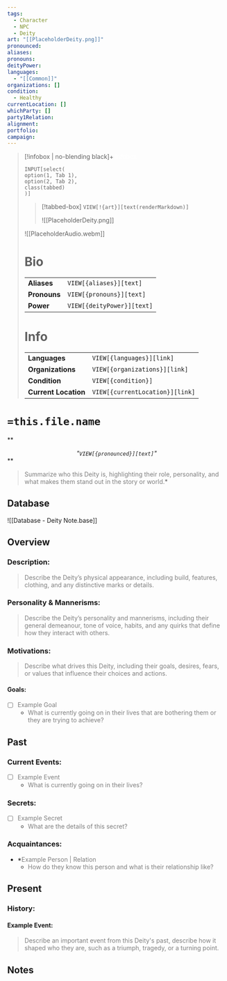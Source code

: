 ```yaml
---
tags:
  - Character
  - NPC
  - Deity
art: "[[PlaceholderDeity.png]]"
pronounced:
aliases:
pronouns:
deityPower:
languages:
  - "[[Common]]"
organizations: []
condition:
  - Healthy
currentLocation: []
whichParty: []
party1Relation:
alignment:
portfolio:
campaign:
---
```


> [!infobox | no-blending black]+ <font color="#ffffff">Infobox</font>
> 
> ```meta-bind
> INPUT[select(
> option(1, Tab 1),
> option(2, Tab 2),
> class(tabbed)
> )]
> ```
>
>> [!tabbed-box]
>> `VIEW[!{art}][text(renderMarkdown)]`
>>
>> ![[PlaceholderDeity.png]]
>
> ![[PlaceholderAudio.webm]]
> 
> # Bio
> |  |  |
> |---|---|
> | **Aliases** | `VIEW[{aliases}][text]` |
> | **Pronouns** | `VIEW[{pronouns}][text]` |
> | **Power** | `VIEW[{deityPower}][text]` |
> 
> # Info
> |  |  |
> |---|---|
> | **Languages** | `VIEW[{languages}][link]` |
> | **Organizations** | `VIEW[{organizations}][link]` |
> | **Condition** | `VIEW[{condition}]` |
> | **Current Location** | `VIEW[{currentLocation}][link]` |

# `=this.file.name`

** *<center>"`VIEW[{pronounced}][text]`"</center>* **

> <font color="#7f7f7f">Summarize who this Deity is, highlighting their role, personality, and what makes them stand out in the story or world.</font>*

## Database

![[Database - Deity Note.base]]


## Overview

### Description:

> <font color="#7f7f7f">Describe the Deity’s physical appearance, including build, features, clothing, and any distinctive marks or details.</font>

### Personality & Mannerisms:

> <font color="#7f7f7f">Describe the Deity’s personality and mannerisms, including their general demeanour, tone of voice, habits, and any quirks that define how they interact with others.</font>

### Motivations:

> <font color="#7f7f7f">Describe what drives this Deity, including their goals, desires, fears, or values that influence their choices and actions.</font>

#### Goals:

- [ ] <font color="#7f7f7f">Example Goal</font>
    - <font color="#7f7f7f">What is currently going on in their lives that are bothering them or they are trying to achieve?</font>

## Past

### Current Events:

- [ ] <font color="#7f7f7f">Example Event </font>
    - <font color="#7f7f7f">What is currently going on in their lives?</font>

### Secrets:

- [ ] <font color="#7f7f7f">Example Secret</font>
    - <font color="#7f7f7f">What are the details of this secret?</font>

### Acquaintances:

- *<font color="#7f7f7f">Example Person | Relation</font>
    - <font color="#7f7f7f">How do they know this person and what is their relationship like?</font>

## Present

### History:

#### Example Event:

> <font color="#7f7f7f">Describe an important event from this Deity's past, describe how it shaped who they are, such as a triumph, tragedy, or a turning point.</font>

## Notes

